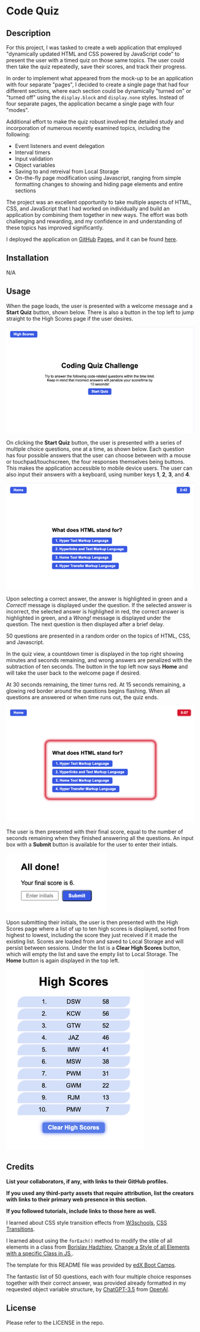 # Code Quiz

## Description 

For this project, I was tasked to create a web application that employed "dynamically updated HTML and CSS powered by JavaScript code" to present the user with a timed quiz on those same topics. The user could then take the quiz repeatedly, save their scores, and track their progress.

In order to implement what appeared from the mock-up to be an application with four separate "pages", I decided to create a single page that had four different sections, where each section could be dynamically "turned on" or "turned off" using the ```display.block``` and ```display.none``` styles. Instead of four separate pages, the application became a single page with four "modes".

Additional effort to make the quiz robust involved the detailed study and incorporation of numerous recently examined topics, including the following:

- Event listeners and event delegation
- Interval timers
- Input validation
- Object variables
- Saving to and retreival from Local Storage
- On-the-fly page modification using Javascript, ranging from simple formatting changes to showing and hiding page elements and entire sections

The project was an excellent opportunity to take multiple aspects of HTML, CSS, and JavaScript that I had worked on individually and build an application by combining them together in new ways. The effort was both challenging and rewarding, and my confidence in and understanding of these topics has improved significantly.

I deployed the application on [GitHub](https://github.com/) [Pages](https://pages.github.com/), and it can be found [here](https://d-a-v-i-d-w-r-i-g-h-t.github.io/code-quiz/).


## Installation

N/A

## Usage 

When the page loads, the user is presented with a welcome message and a **Start Quiz** button, shown below. There is also a button in the top left to jump straight to the High Scores page if the user desires.

![Welcome Page](assets/images/welcome-page.png)

On clicking the **Start Quiz** button, the user is presented with a series of multiple choice questions, one at a time, as shown below. Each question has four possible answers that the user can choose between with a mouse or touchpad/touchscreen, the four responses themselves being buttons. This makes the application accessible to mobile device users. The user can also input their answers with a keyboard, using number keys **1**, **2**, **3**, and **4**.

![alt text](assets/images/quiz-page.png)

Upon selecting a correct answer, the answer is highlighted in green and a *Correct!* message is displayed under the question. If the selected answer is incorrect, the selected answer is highlighed in red, the correct answer is highlighted in green, and a *Wrong!* message is displayed under the question. The next question is then displayed after a brief delay.

50 questions are presented in a random order on the topics of HTML, CSS, and Javascript.

In the quiz view, a countdown timer is displayed in the top right showing minutes and seconds remaining, and wrong answers are penalized with the subtraction of ten seconds. The button in the top left now says **Home** and will take the user back to the welcome page if desired.

At 30 seconds remaining, the timer turns red. At 15 seconds remaining, a glowing red border around the questions begins flashing. When all questions are answered or when time runs out, the quiz ends.

![alt text](assets/images/red-warnings.png)

The user is then presented with their final score, equal to the number of seconds remaining when they finished answering all the questions. An input box with a **Submit** button is available for the user to enter their intials.

![alt text](assets/images/all-done.png)

Upon submitting their initials, the user is then presented with the High Scores page where a list of up to ten high scores is displayed, sorted from highest to lowest, including the score they just received if it made the existing list. Scores are loaded from and saved to Local Storage and will persist between sessions. Under the list is a **Clear High Scores** button, which will empty the list and save the empty list to Local Storage. The **Home** button is again displayed in the top left.

![alt text](assets/images/high-scores.png)


## Credits

**List your collaborators, if any, with links to their GitHub profiles.**

**If you used any third-party assets that require attribution, list the creators with links to their primary web presence in this section.**

**If you followed tutorials, include links to those here as well.**


I learned about CSS style transition effects from [W3schools](https://www.w3schools.com/), [CSS Transitions](https://www.w3schools.com/css/css3_transitions.asp).

I learned about using the ```forEach()``` method to modify the stile of all elements in a class from [Borislav Hadzhiev](https://bobbyhadz.com/), [Change a Style of all Elements with a specific Class in JS
](https://bobbyhadz.com/blog/javascript-change-style-of-all-elements-with-class).

The template for this README file was provided by [edX Boot Camps](https://www.edx.org/boot-camps).

The fantastic list of 50 questions, each with four multiple choice responses together with their correct answer, was provided already formatted in my requested object variable structure, by [ChatGPT-3.5](https://chat.openai.com/) from [OpenAI](https://openai.com/).


## License

Please refer to the LICENSE in the repo.
